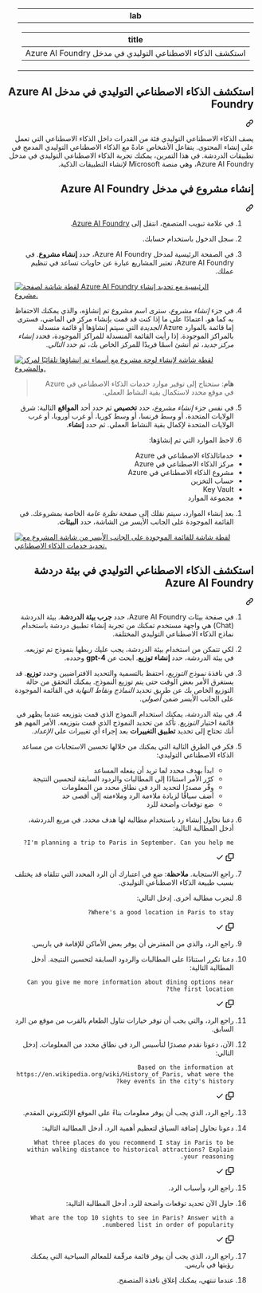 <div class="Box-sc-g0xbh4-0 eoaCFS js-snippet-clipboard-copy-unpositioned undefined" data-hpc="true"><article class="markdown-body entry-content container-lg" itemprop="text"><div dir="rtl"><markdown-accessiblity-table data-catalyst=""><table>
  <thead>
  <tr>
  <th>lab</th>
  </tr>
  </thead>
  <tbody>
  <tr>
  <td><div dir="rtl"><table>
  <thead>
  <tr>
  <th>title</th>
  </tr>
  </thead>
  <tbody>
  <tr>
  <td><div dir="rtl">استكشف الذكاء الاصطناعي التوليدي في مدخل Azure AI Foundry</div></td>
  </tr>
  </tbody>
</table>
</div></td>
  </tr>
  </tbody>
</table></markdown-accessiblity-table>

<div class="markdown-heading" dir="rtl"><h1 tabindex="-1" class="heading-element" dir="rtl">استكشف الذكاء الاصطناعي التوليدي في مدخل Azure AI Foundry</h1><a id="user-content-استكشف-الذكاء-الاصطناعي-التوليدي-في-مدخل-azure-ai-foundry" class="anchor" aria-label="Permalink: استكشف الذكاء الاصطناعي التوليدي في مدخل Azure AI Foundry" href="#استكشف-الذكاء-الاصطناعي-التوليدي-في-مدخل-azure-ai-foundry"><svg class="octicon octicon-link" viewBox="0 0 16 16" version="1.1" width="16" height="16" aria-hidden="true"><path d="m7.775 3.275 1.25-1.25a3.5 3.5 0 1 1 4.95 4.95l-2.5 2.5a3.5 3.5 0 0 1-4.95 0 .751.751 0 0 1 .018-1.042.751.751 0 0 1 1.042-.018 1.998 1.998 0 0 0 2.83 0l2.5-2.5a2.002 2.002 0 0 0-2.83-2.83l-1.25 1.25a.751.751 0 0 1-1.042-.018.751.751 0 0 1-.018-1.042Zm-4.69 9.64a1.998 1.998 0 0 0 2.83 0l1.25-1.25a.751.751 0 0 1 1.042.018.751.751 0 0 1 .018 1.042l-1.25 1.25a3.5 3.5 0 1 1-4.95-4.95l2.5-2.5a3.5 3.5 0 0 1 4.95 0 .751.751 0 0 1-.018 1.042.751.751 0 0 1-1.042.018 1.998 1.998 0 0 0-2.83 0l-2.5 2.5a1.998 1.998 0 0 0 0 2.83Z"></path></svg></a></div>
<p dir="rtl">يصف الذكاء الاصطناعي التوليدي فئة من القدرات داخل الذكاء الاصطناعي التي تعمل على إنشاء المحتوى. يتفاعل الأشخاص عادةً مع الذكاء الاصطناعي التوليدي المدمج في تطبيقات الدردشة. في هذا التمرين، يمكنك تجربة الذكاء الاصطناعي التوليدي في مدخل Azure AI Foundry، وهي منصة Microsoft لإنشاء التطبيقات الذكية.</p>
<div class="markdown-heading" dir="rtl"><h2 tabindex="-1" class="heading-element" dir="rtl">إنشاء مشروع في مدخل Azure AI Foundry</h2><a id="user-content-إنشاء-مشروع-في-مدخل-azure-ai-foundry" class="anchor" aria-label="Permalink: إنشاء مشروع في مدخل Azure AI Foundry" href="#إنشاء-مشروع-في-مدخل-azure-ai-foundry"><svg class="octicon octicon-link" viewBox="0 0 16 16" version="1.1" width="16" height="16" aria-hidden="true"><path d="m7.775 3.275 1.25-1.25a3.5 3.5 0 1 1 4.95 4.95l-2.5 2.5a3.5 3.5 0 0 1-4.95 0 .751.751 0 0 1 .018-1.042.751.751 0 0 1 1.042-.018 1.998 1.998 0 0 0 2.83 0l2.5-2.5a2.002 2.002 0 0 0-2.83-2.83l-1.25 1.25a.751.751 0 0 1-1.042-.018.751.751 0 0 1-.018-1.042Zm-4.69 9.64a1.998 1.998 0 0 0 2.83 0l1.25-1.25a.751.751 0 0 1 1.042.018.751.751 0 0 1 .018 1.042l-1.25 1.25a3.5 3.5 0 1 1-4.95-4.95l2.5-2.5a3.5 3.5 0 0 1 4.95 0 .751.751 0 0 1-.018 1.042.751.751 0 0 1-1.042.018 1.998 1.998 0 0 0-2.83 0l-2.5 2.5a1.998 1.998 0 0 0 0 2.83Z"></path></svg></a></div>
<ol dir="rtl">
<li>
<p dir="rtl">في علامة تبويب المتصفح، انتقل إلى <a href="https://ai.azure.com?azure-portal=true" rel="nofollow">Azure AI Foundry</a>.</p>
</li>
<li>
<p dir="rtl">سجل الدخول باستخدام حسابك.</p>
</li>
<li>
<p dir="rtl">في الصفحة الرئيسية لمدخل Azure AI Foundry، حدد <strong>إنشاء مشروع</strong>. في Azure AI Foundry، تعتبر المشاريع عبارة عن حاويات تساعد في تنظيم عملك.</p>
</li>
<p dir="auto"><a target="_blank" rel="noopener noreferrer" href="https://github.com/MicrosoftLearning/mslearn-ai-fundamentals/blob/main/Instructions/Labs/media/azure-ai-foundry-home-page.png"><img src="https://github.com/MicrosoftLearning/mslearn-ai-fundamentals/blob/main/Instructions/Labs/media/azure-ai-foundry-home-page.png" alt="لقطة شاشة لصفحة Azure AI Foundry الرئيسية مع تحديد إنشاء مشروع." style="max-width: 100%;"></a></p>
</li>
<li>
<p dir="rtl">في جزء <em>إنشاء مشروع</em>، سترى اسم مشروع تم إنشاؤه، والذي يمكنك الاحتفاظ به كما هو. اعتمادًا على ما إذا كنت قد قمت بإنشاء مركز في الماضي، فسترى إما قائمة بالموارد Azure <em>الجديدة</em> التي سيتم إنشاؤها أو قائمة منسدلة بالمراكز الموجودة. إذا رأيت القائمة المنسدلة للمراكز الموجودة، فحدد <em>إنشاء مركز جديد</em>، ثم أنشئ اسمًا فريدًا للمركز الخاص بك، ثم حدد <em>التالي</em>.</p>
</li>
<p dir="auto"><a target="_blank" rel="noopener noreferrer" href="https://github.com/MicrosoftLearning/mslearn-ai-fundamentals/blob/main/Instructions/Labs/media/azure-ai-foundry-create-project.png"><img src="https://github.com/MicrosoftLearning/mslearn-ai-fundamentals/blob/main/Instructions/Labs/media/azure-ai-foundry-create-project.png" alt="لقطة شاشة لإنشاء لوحة مشروع مع أسماء تم إنشاؤها تلقائيًا لمركز والمشروع." style="max-width: 100%;"></a></p>
<blockquote>
<p dir="rtl"><strong>هام</strong>: ستحتاج إلى توفير موارد خدمات الذكاء الاصطناعي في Azure في موقع محدد لاستكمال بقية النشاط العملي.</p>
</blockquote>
</li>
<li>
<p dir="rtl">في نفس جزء <em>إنشاء مشروع</em>، حدد <strong>تخصيص</strong> ثم حدد أحد <strong>المواقع</strong> التالية: شرق الولايات المتحدة، أو وسط فرنسا، أو وسط كوريا، أو غرب أوروبا، أو غرب الولايات المتحدة لإكمال بقية النشاط العملي. ثم حدد <strong>إنشاء</strong>.</p>
</li>
<li>
<p dir="rtl">لاحظ الموارد التي تم إنشاؤها:</p>
</li>
</ol>
<ul dir="rtl">
<li>خدماتالذكاء الاصطناعي في Azure</li>
<li>مركز الذكاء الاصطناعي في Azure</li>
<li>مشروع الذكاء الاصطناعي في Azure</li>
<li>حساب التخزين</li>
<li>Key Vault</li>
<li>مجموعة الموارد</li>
</ul>
<ol dir="rtl">
<li>
<p dir="rtl">بعد إنشاء الموارد، سيتم نقلك إلى صفحة <em>نظرة عامة</em> الخاصة بمشروعك. في القائمة الموجودة على الجانب الأيسر من الشاشة، حدد <strong>البيئات</strong>.</p>
</li>
<p dir="auto"><a target="_blank" rel="noopener noreferrer" href="https://github.com/MicrosoftLearning/mslearn-ai-fundamentals/blob/main/Instructions/Labs/media/azure-ai-foundry-playgrounds.png"><img src="https://github.com/MicrosoftLearning/mslearn-ai-fundamentals/blob/main/Instructions/Labs/media/azure-ai-foundry-playgrounds.png" alt="لقطة شاشة للقائمة الموجودة على الجانب الأيسر من شاشة المشروع مع تحديد خدمات الذكاء الاصطناعي." style="max-width: 100%;"></a></p>
</li>
</ol>
<div class="markdown-heading" dir="rtl"><h2 tabindex="-1" class="heading-element" dir="rtl">استكشف الذكاء الاصطناعي التوليدي في بيئة دردشة Azure AI Foundry</h2><a id="user-content-استكشف-الذكاء-الاصطناعي-التوليدي-في-بيئة-دردشة-azure-ai-foundry" class="anchor" aria-label="Permalink: استكشف الذكاء الاصطناعي التوليدي في بيئة دردشة Azure AI Foundry" href="#استكشف-الذكاء-الاصطناعي-التوليدي-في-بيئة-دردشة-azure-ai-foundry"><svg class="octicon octicon-link" viewBox="0 0 16 16" version="1.1" width="16" height="16" aria-hidden="true"><path d="m7.775 3.275 1.25-1.25a3.5 3.5 0 1 1 4.95 4.95l-2.5 2.5a3.5 3.5 0 0 1-4.95 0 .751.751 0 0 1 .018-1.042.751.751 0 0 1 1.042-.018 1.998 1.998 0 0 0 2.83 0l2.5-2.5a2.002 2.002 0 0 0-2.83-2.83l-1.25 1.25a.751.751 0 0 1-1.042-.018.751.751 0 0 1-.018-1.042Zm-4.69 9.64a1.998 1.998 0 0 0 2.83 0l1.25-1.25a.751.751 0 0 1 1.042.018.751.751 0 0 1 .018 1.042l-1.25 1.25a3.5 3.5 0 1 1-4.95-4.95l2.5-2.5a3.5 3.5 0 0 1 4.95 0 .751.751 0 0 1-.018 1.042.751.751 0 0 1-1.042.018 1.998 1.998 0 0 0-2.83 0l-2.5 2.5a1.998 1.998 0 0 0 0 2.83Z"></path></svg></a></div>
<ol dir="rtl">
<li>
<p dir="rtl">في صفحة بيئات Azure AI Foundry، حدد <strong>جرب بيئة الدردشة</strong>. بيئة الدردشة (Chat) هي واجهة مستخدم تمكنك من تجربة إنشاء تطبيق دردشة باستخدام نماذج الذكاء الاصطناعي التوليدي المختلفة.</p>
</li>
<li>
<p dir="rtl">لكي تتمكن من استخدام بيئة الدردشة، يجب عليك ربطها بنموذج تم توزيعه. في بيئة الدردشة، حدد <strong>إنشاء توزيع</strong>. ابحث عن <strong>gpt-4</strong> وحدده.</p>
</li>
<li>
<p dir="rtl">في نافذة <em>نموذج التوزيع</em>، احتفظ بالتسمية والتحديد الافتراضيين وحدد <strong>توزيع</strong>. قد يستغرق الأمر بعض الوقت حتى يتم توزيع النموذج. يمكنك التحقق من حالة التوزيع الخاص بك عن طريق تحديد <em>النماذج ونقاط النهاية</em> في القائمة الموجودة على الجانب الأيسر ضمن <em>أصولي</em>.</p>
</li>
<li>
<p dir="rtl">في بيئة الدردشة، يمكنك استخدام النموذج الذي قمت بتوزيعه عندما يظهر في قائمة اختيار <em>التوزيع</em>. تأكد من تحديد النموذج الذي قمت بتوزيعه. الأمر المهم هو أنك تحتاج إلى تحديد <strong>تطبيق التغييرات</strong> بعد إجراء أي تغييرات على <em>الإعداد</em>.</p>
</li>
<li>
<p dir="rtl">فكر في الطرق التالية التي يمكنك من خلالها تحسين الاستجابات من مساعد الذكاء الاصطناعي التوليدي:</p>
<ul dir="rtl">
<li>ابدأ بهدف محدد لما تريد أن يفعله المساعد</li>
<li>كرّر الأمر استنادًا إلى المطالبات والردود السابقة لتحسين النتيجة</li>
<li>وفّر مصدرًا لتحديد  الرد في نطاق محدد من المعلومات</li>
<li>أضف سياقًا لزيادة ملاءمة الرد وملاءمته إلى أقصى حد</li>
<li>ضع توقعات واضحة للرد</li>
</ul>
</li>
<li>
<p dir="rtl">دعنا نحاول إنشاء رد باستخدام مطالبة لها هدف محدد. في مربع الدردشة، أدخل المطالبة التالية:</p>
<div class="snippet-clipboard-content notranslate position-relative overflow-auto"><pre lang="prompt" class="notranslate"><code>I'm planning a trip to Paris in September. Can you help me?
</code></pre><div class="zeroclipboard-container">
    <clipboard-copy aria-label="Copy" class="ClipboardButton btn btn-invisible js-clipboard-copy m-2 p-0 d-flex flex-justify-center flex-items-center" data-copy-feedback="Copied!" data-tooltip-direction="w" value="I'm planning a trip to Paris in September. Can you help me?" tabindex="0" role="button">
      <svg aria-hidden="true" height="16" viewBox="0 0 16 16" version="1.1" width="16" data-view-component="true" class="octicon octicon-copy js-clipboard-copy-icon">
    <path d="M0 6.75C0 5.784.784 5 1.75 5h1.5a.75.75 0 0 1 0 1.5h-1.5a.25.25 0 0 0-.25.25v7.5c0 .138.112.25.25.25h7.5a.25.25 0 0 0 .25-.25v-1.5a.75.75 0 0 1 1.5 0v1.5A1.75 1.75 0 0 1 9.25 16h-7.5A1.75 1.75 0 0 1 0 14.25Z"></path><path d="M5 1.75C5 .784 5.784 0 6.75 0h7.5C15.216 0 16 .784 16 1.75v7.5A1.75 1.75 0 0 1 14.25 11h-7.5A1.75 1.75 0 0 1 5 9.25Zm1.75-.25a.25.25 0 0 0-.25.25v7.5c0 .138.112.25.25.25h7.5a.25.25 0 0 0 .25-.25v-7.5a.25.25 0 0 0-.25-.25Z"></path>
</svg>
      <svg aria-hidden="true" height="16" viewBox="0 0 16 16" version="1.1" width="16" data-view-component="true" class="octicon octicon-check js-clipboard-check-icon color-fg-success d-none">
    <path d="M13.78 4.22a.75.75 0 0 1 0 1.06l-7.25 7.25a.75.75 0 0 1-1.06 0L2.22 9.28a.751.751 0 0 1 .018-1.042.751.751 0 0 1 1.042-.018L6 10.94l6.72-6.72a.75.75 0 0 1 1.06 0Z"></path>
</svg>
    </clipboard-copy>
  </div></div>
</li>
<li>
<p dir="rtl">راجع الاستجابة. <strong>ملاحظة</strong>: ضع في اعتبارك أن الرد المحدد التي تتلقاه قد يختلف بسبب طبيعة الذكاء الاصطناعي التوليدي.</p>
</li>
<li>
<p dir="rtl">لنجرب مطالبة أخرى. إدخل التالي:</p>
<div class="snippet-clipboard-content notranslate position-relative overflow-auto"><pre lang="prompt" class="notranslate"><code>Where's a good location in Paris to stay? 
</code></pre><div class="zeroclipboard-container">
    <clipboard-copy aria-label="Copy" class="ClipboardButton btn btn-invisible js-clipboard-copy m-2 p-0 d-flex flex-justify-center flex-items-center" data-copy-feedback="Copied!" data-tooltip-direction="w" value="Where's a good location in Paris to stay? " tabindex="0" role="button">
      <svg aria-hidden="true" height="16" viewBox="0 0 16 16" version="1.1" width="16" data-view-component="true" class="octicon octicon-copy js-clipboard-copy-icon">
    <path d="M0 6.75C0 5.784.784 5 1.75 5h1.5a.75.75 0 0 1 0 1.5h-1.5a.25.25 0 0 0-.25.25v7.5c0 .138.112.25.25.25h7.5a.25.25 0 0 0 .25-.25v-1.5a.75.75 0 0 1 1.5 0v1.5A1.75 1.75 0 0 1 9.25 16h-7.5A1.75 1.75 0 0 1 0 14.25Z"></path><path d="M5 1.75C5 .784 5.784 0 6.75 0h7.5C15.216 0 16 .784 16 1.75v7.5A1.75 1.75 0 0 1 14.25 11h-7.5A1.75 1.75 0 0 1 5 9.25Zm1.75-.25a.25.25 0 0 0-.25.25v7.5c0 .138.112.25.25.25h7.5a.25.25 0 0 0 .25-.25v-7.5a.25.25 0 0 0-.25-.25Z"></path>
</svg>
      <svg aria-hidden="true" height="16" viewBox="0 0 16 16" version="1.1" width="16" data-view-component="true" class="octicon octicon-check js-clipboard-check-icon color-fg-success d-none">
    <path d="M13.78 4.22a.75.75 0 0 1 0 1.06l-7.25 7.25a.75.75 0 0 1-1.06 0L2.22 9.28a.751.751 0 0 1 .018-1.042.751.751 0 0 1 1.042-.018L6 10.94l6.72-6.72a.75.75 0 0 1 1.06 0Z"></path>
</svg>
    </clipboard-copy>
  </div></div>
</li>
<li>
<p dir="rtl">راجع الرد، والذي من المفترض أن يوفر بعض الأماكن للإقامة في باريس.</p>
</li>
<li>
<p dir="rtl">دعنا نكرر استنادًا على المطالبات والردود السابقة لتحسين النتيجة. أدخل المطالبة التالية:</p>
<div class="snippet-clipboard-content notranslate position-relative overflow-auto"><pre lang="prompt" class="notranslate"><code>Can you give me more information about dining options near the first location?
</code></pre><div class="zeroclipboard-container">
    <clipboard-copy aria-label="Copy" class="ClipboardButton btn btn-invisible js-clipboard-copy m-2 p-0 d-flex flex-justify-center flex-items-center" data-copy-feedback="Copied!" data-tooltip-direction="w" value="Can you give me more information about dining options near the first location?" tabindex="0" role="button">
      <svg aria-hidden="true" height="16" viewBox="0 0 16 16" version="1.1" width="16" data-view-component="true" class="octicon octicon-copy js-clipboard-copy-icon">
    <path d="M0 6.75C0 5.784.784 5 1.75 5h1.5a.75.75 0 0 1 0 1.5h-1.5a.25.25 0 0 0-.25.25v7.5c0 .138.112.25.25.25h7.5a.25.25 0 0 0 .25-.25v-1.5a.75.75 0 0 1 1.5 0v1.5A1.75 1.75 0 0 1 9.25 16h-7.5A1.75 1.75 0 0 1 0 14.25Z"></path><path d="M5 1.75C5 .784 5.784 0 6.75 0h7.5C15.216 0 16 .784 16 1.75v7.5A1.75 1.75 0 0 1 14.25 11h-7.5A1.75 1.75 0 0 1 5 9.25Zm1.75-.25a.25.25 0 0 0-.25.25v7.5c0 .138.112.25.25.25h7.5a.25.25 0 0 0 .25-.25v-7.5a.25.25 0 0 0-.25-.25Z"></path>
</svg>
      <svg aria-hidden="true" height="16" viewBox="0 0 16 16" version="1.1" width="16" data-view-component="true" class="octicon octicon-check js-clipboard-check-icon color-fg-success d-none">
    <path d="M13.78 4.22a.75.75 0 0 1 0 1.06l-7.25 7.25a.75.75 0 0 1-1.06 0L2.22 9.28a.751.751 0 0 1 .018-1.042.751.751 0 0 1 1.042-.018L6 10.94l6.72-6.72a.75.75 0 0 1 1.06 0Z"></path>
</svg>
    </clipboard-copy>
  </div></div>
</li>
<li>
<p dir="rtl">راجع الرد، والتي يجب أن توفر خيارات تناول الطعام بالقرب من موقع من الرد السابق.</p>
</li>
<li>
<p dir="rtl">الآن، دعونا نقدم مصدرًا لتأسيس الرد في نطاق محدد من المعلومات. إدخل التالي:</p>
<div class="snippet-clipboard-content notranslate position-relative overflow-auto"><pre lang="prompt" class="notranslate"><code>Based on the information at https://en.wikipedia.org/wiki/History_of_Paris, what were the key events in the city's history?
</code></pre><div class="zeroclipboard-container">
    <clipboard-copy aria-label="Copy" class="ClipboardButton btn btn-invisible js-clipboard-copy m-2 p-0 d-flex flex-justify-center flex-items-center" data-copy-feedback="Copied!" data-tooltip-direction="w" value="Based on the information at https://en.wikipedia.org/wiki/History_of_Paris, what were the key events in the city's history?" tabindex="0" role="button">
      <svg aria-hidden="true" height="16" viewBox="0 0 16 16" version="1.1" width="16" data-view-component="true" class="octicon octicon-copy js-clipboard-copy-icon">
    <path d="M0 6.75C0 5.784.784 5 1.75 5h1.5a.75.75 0 0 1 0 1.5h-1.5a.25.25 0 0 0-.25.25v7.5c0 .138.112.25.25.25h7.5a.25.25 0 0 0 .25-.25v-1.5a.75.75 0 0 1 1.5 0v1.5A1.75 1.75 0 0 1 9.25 16h-7.5A1.75 1.75 0 0 1 0 14.25Z"></path><path d="M5 1.75C5 .784 5.784 0 6.75 0h7.5C15.216 0 16 .784 16 1.75v7.5A1.75 1.75 0 0 1 14.25 11h-7.5A1.75 1.75 0 0 1 5 9.25Zm1.75-.25a.25.25 0 0 0-.25.25v7.5c0 .138.112.25.25.25h7.5a.25.25 0 0 0 .25-.25v-7.5a.25.25 0 0 0-.25-.25Z"></path>
</svg>
      <svg aria-hidden="true" height="16" viewBox="0 0 16 16" version="1.1" width="16" data-view-component="true" class="octicon octicon-check js-clipboard-check-icon color-fg-success d-none">
    <path d="M13.78 4.22a.75.75 0 0 1 0 1.06l-7.25 7.25a.75.75 0 0 1-1.06 0L2.22 9.28a.751.751 0 0 1 .018-1.042.751.751 0 0 1 1.042-.018L6 10.94l6.72-6.72a.75.75 0 0 1 1.06 0Z"></path>
</svg>
    </clipboard-copy>
  </div></div>
</li>
<li>
<p dir="rtl">راجع الرد، الذي يجب أن يوفر معلومات بناءً على الموقع الإلكتروني المقدم.</p>
</li>
<li>
<p dir="rtl">دعونا نحاول إضافة السياق لتعظيم أهمية الرد. أدخل المطالبة التالية:</p>
<div class="snippet-clipboard-content notranslate position-relative overflow-auto"><pre lang="prompt" class="notranslate"><code>What three places do you recommend I stay in Paris to be within walking distance to historical attractions? Explain your reasoning.
</code></pre><div class="zeroclipboard-container">
    <clipboard-copy aria-label="Copy" class="ClipboardButton btn btn-invisible js-clipboard-copy m-2 p-0 d-flex flex-justify-center flex-items-center" data-copy-feedback="Copied!" data-tooltip-direction="w" value="What three places do you recommend I stay in Paris to be within walking distance to historical attractions? Explain your reasoning." tabindex="0" role="button">
      <svg aria-hidden="true" height="16" viewBox="0 0 16 16" version="1.1" width="16" data-view-component="true" class="octicon octicon-copy js-clipboard-copy-icon">
    <path d="M0 6.75C0 5.784.784 5 1.75 5h1.5a.75.75 0 0 1 0 1.5h-1.5a.25.25 0 0 0-.25.25v7.5c0 .138.112.25.25.25h7.5a.25.25 0 0 0 .25-.25v-1.5a.75.75 0 0 1 1.5 0v1.5A1.75 1.75 0 0 1 9.25 16h-7.5A1.75 1.75 0 0 1 0 14.25Z"></path><path d="M5 1.75C5 .784 5.784 0 6.75 0h7.5C15.216 0 16 .784 16 1.75v7.5A1.75 1.75 0 0 1 14.25 11h-7.5A1.75 1.75 0 0 1 5 9.25Zm1.75-.25a.25.25 0 0 0-.25.25v7.5c0 .138.112.25.25.25h7.5a.25.25 0 0 0 .25-.25v-7.5a.25.25 0 0 0-.25-.25Z"></path>
</svg>
      <svg aria-hidden="true" height="16" viewBox="0 0 16 16" version="1.1" width="16" data-view-component="true" class="octicon octicon-check js-clipboard-check-icon color-fg-success d-none">
    <path d="M13.78 4.22a.75.75 0 0 1 0 1.06l-7.25 7.25a.75.75 0 0 1-1.06 0L2.22 9.28a.751.751 0 0 1 .018-1.042.751.751 0 0 1 1.042-.018L6 10.94l6.72-6.72a.75.75 0 0 1 1.06 0Z"></path>
</svg>
    </clipboard-copy>
  </div></div>
</li>
<li>
<p dir="rtl">راجع الرد وأسباب الرد.</p>
</li>
<li>
<p dir="rtl">حاول الآن تحديد توقعات واضحة للرد. أدخل المطالبة التالية:</p>
<div class="snippet-clipboard-content notranslate position-relative overflow-auto"><pre lang="prompt" class="notranslate"><code>What are the top 10 sights to see in Paris? Answer with a numbered list in order of popularity.
</code></pre><div class="zeroclipboard-container">
    <clipboard-copy aria-label="Copy" class="ClipboardButton btn btn-invisible js-clipboard-copy m-2 p-0 d-flex flex-justify-center flex-items-center" data-copy-feedback="Copied!" data-tooltip-direction="w" value="What are the top 10 sights to see in Paris? Answer with a numbered list in order of popularity." tabindex="0" role="button">
      <svg aria-hidden="true" height="16" viewBox="0 0 16 16" version="1.1" width="16" data-view-component="true" class="octicon octicon-copy js-clipboard-copy-icon">
    <path d="M0 6.75C0 5.784.784 5 1.75 5h1.5a.75.75 0 0 1 0 1.5h-1.5a.25.25 0 0 0-.25.25v7.5c0 .138.112.25.25.25h7.5a.25.25 0 0 0 .25-.25v-1.5a.75.75 0 0 1 1.5 0v1.5A1.75 1.75 0 0 1 9.25 16h-7.5A1.75 1.75 0 0 1 0 14.25Z"></path><path d="M5 1.75C5 .784 5.784 0 6.75 0h7.5C15.216 0 16 .784 16 1.75v7.5A1.75 1.75 0 0 1 14.25 11h-7.5A1.75 1.75 0 0 1 5 9.25Zm1.75-.25a.25.25 0 0 0-.25.25v7.5c0 .138.112.25.25.25h7.5a.25.25 0 0 0 .25-.25v-7.5a.25.25 0 0 0-.25-.25Z"></path>
</svg>
      <svg aria-hidden="true" height="16" viewBox="0 0 16 16" version="1.1" width="16" data-view-component="true" class="octicon octicon-check js-clipboard-check-icon color-fg-success d-none">
    <path d="M13.78 4.22a.75.75 0 0 1 0 1.06l-7.25 7.25a.75.75 0 0 1-1.06 0L2.22 9.28a.751.751 0 0 1 .018-1.042.751.751 0 0 1 1.042-.018L6 10.94l6.72-6.72a.75.75 0 0 1 1.06 0Z"></path>
</svg>
    </clipboard-copy>
  </div></div>
</li>
<li>
<p dir="rtl">راجع الرد، الذي يجب أن يوفر قائمة مرقّمة للمعالم السياحية التي يمكنك رؤيتها في باريس.</p>
</li>
<li>
<p dir="rtl">عندما تنتهي، يمكنك إغلاق نافذة المتصفح.</p>
</li>
</ol>
</article></div>
